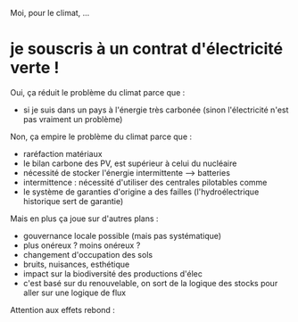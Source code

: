 Moi, pour le climat, ...

# je souscris à un contrat d'électricité verte !

Oui, ça réduit le problème du climat parce que :
* si je suis dans un pays à l'énergie très carbonée (sinon l'électricité n'est pas vraiment un problème)

Non, ça empire le problème du climat parce que :
* raréfaction matériaux 
* le bilan carbone des PV, est supérieur à celui du nucléaire
* nécessité de stocker l'énergie intermittente --> batteries
* intermittence : nécessité d'utiliser des centrales pilotables comme 
* le système de garanties d'origine a des failles (l'hydroélectrique historique sert de garantie)

Mais en plus ça joue sur d'autres plans :
* gouvernance locale possible (mais pas systématique)
* plus onéreux ? moins onéreux ? 
* changement d'occupation des sols 
* bruits, nuisances, esthétique 
* impact sur la biodiversité des productions d'élec
* c'est basé sur du renouvelable, on sort de la logique des stocks pour aller sur une logique de flux


Attention aux effets rebond : 
